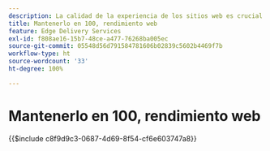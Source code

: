 ```yaml
---
description: La calidad de la experiencia de los sitios web es crucial para lograr los objetivos comerciales de su sitio web y la satisfacción de los visitantes.
title: Mantenerlo en 100, rendimiento web
feature: Edge Delivery Services
exl-id: f808ae16-15b7-48ce-a477-76268ba005ec
source-git-commit: 05548d56d791584781606b02839c5602b4469f7b
workflow-type: ht
source-wordcount: '33'
ht-degree: 100%

---
```


# Mantenerlo en 100, rendimiento web

{{$include c8f9d9c3-0687-4d69-8f54-cf6e603747a8}}
